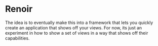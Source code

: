 # Renoir

The idea is to eventually make this into a framework that lets you quickly create an application that shows off your views. For now, its just an experiment in how to show a set of views in a way that shows off their capabilities.
